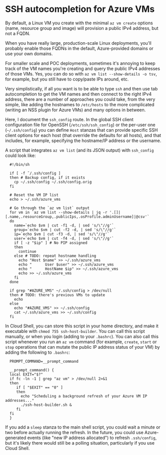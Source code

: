 # SSH autocompletion for Azure VMs

By default, a Linux VM you create with the minimal `az vm create` options (name, resource group and image) will provision a public IPv4 address, but not a FQDN.

When you have really large, production-scale Linux deployments, you'll probably enable those FQDNs in the default, Azure-provided domains or use your own domains.

For smaller scale and POC deployments, sometimes it's annoying to keep track of the VM names you're creating and query the public IPv4 addresses of those VMs. Yes, you can do so with `az vm list --show-details -o tsv`, for example, but you still have to copy/paste IPs around, etc.

Very simplistically, if all you want is to be able to type `ssh` and then use tab autocompletion to get the VM names and then connect to the right IPv4 address, there are a number of approaches you could take, from the very simple, like adding the hostnames to `/etc/hosts` to the more complicated (writing an NSS plugin for Azure VMs) and many options in between.

Here, I document the `ssh_config` route. In the global SSH client configuration file for OpenSSH (`/etc/ssh/ssh_config`) or the per-user one (`~/.ssh/config`) you can define `Host` stanzas that can provide specific SSH client options for each host (that override the defaults for all hosts), and that includes, for example, specifying the hostname/IP address or the username.

A script that integrates `az vm list` (and its JSON output) with `ssh_config` could look like:

```
  #!/bin/sh

  if [ -f ˜/.ssh/config ]
  then # Backup config, if it exists
    cp ~/.ssh/config ~/.ssh/config.orig
  fi

  # Reset the VM IP list
  echo > ~/.ssh/azure_vms

  # Go through the `az vm list` output
  for vm in `az vm list --show-details | jq -r '.[]|[.name,.resourceGroup,.publicIps,.osProfile.adminUsername]|@csv'`
  do
    name=`echo $vm | cut -f1 -d, | sed 's/\"//g'`
    group=`echo $vm | cut -f2 -d, | sed 's/\"//g'`
    ip=`echo $vm | cut -f3 -d, | sed 's/\"//g'`
    user=`echo $vm | cut -f4 -d, | sed 's/\"//g'`
    if [ -z "$ip" ] # No PIP assigned
    then
      continue
    else # TODO: repeat hostname handling
      echo "Host $name" >> ~/.ssh/azure_vms
      echo "      User $user" >> ~/.ssh/azure_vms
      echo "      HostName $ip" >> ~/.ssh/azure_vms
      echo >> ~/.ssh/azure_vms
    fi
  done

  if grep "#AZURE_VMS" ~/.ssh/config > /dev/null
  then # TODO: there's previous VMs to update
    echo
  else
    echo "#AZURE_VMS" >> ~/.ssh/config
    cat ~/.ssh/azure_vms >> ~/.ssh/config
  fi
```
  
In Cloud Shell, you can store this script in your home directory, and make it executable with `chmod 755 ssh-host-builder`. You can call this script manually, or when you login (adding to your `.bashrc`). You can also call this script whenever you run an `az vm` command (for example, `create`, `start` or `stop` operations that can mutate the public IP address status of your VM) by adding the following to `.bashrc`:

```
  PROMPT_COMMAND=__prompt_command
  
  __prompt_command() {
  local EXIT="$?"
  if fc -ln -1 | grep "az vm" > /dev/null 2>&1
  then
     if [ "$EXIT" == "0" ]
     then
       echo "Scheduling a background refresh of your Azure VM IP addresses..."
       ./ssh-host-builder.sh &
     fi
  fi
  }
```

If you add a `sleep` stanza to the main shell script, you could wait a minute or two before actually running the refresh. In the future, you could use Azure-generated events (like "new IP address allocated") to refresh `.ssh/config`, but it's likely there would still be a polling situation, particularly if you use Cloud Shell.
